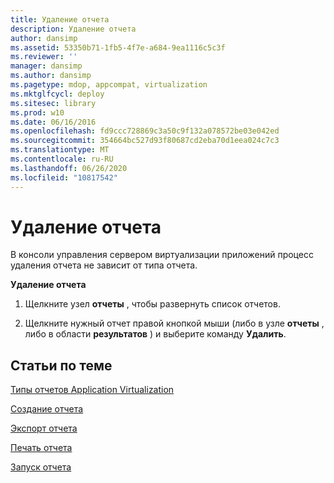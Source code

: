 ```yaml
---
title: Удаление отчета
description: Удаление отчета
author: dansimp
ms.assetid: 53350b71-1fb5-4f7e-a684-9ea1116c5c3f
ms.reviewer: ''
manager: dansimp
ms.author: dansimp
ms.pagetype: mdop, appcompat, virtualization
ms.mktglfcycl: deploy
ms.sitesec: library
ms.prod: w10
ms.date: 06/16/2016
ms.openlocfilehash: fd9ccc728869c3a50c9f132a078572be03e042ed
ms.sourcegitcommit: 354664bc527d93f80687cd2eba70d1eea024c7c3
ms.translationtype: MT
ms.contentlocale: ru-RU
ms.lasthandoff: 06/26/2020
ms.locfileid: "10817542"
---
```

# Удаление отчета


В консоли управления сервером виртуализации приложений процесс удаления отчета не зависит от типа отчета.

**Удаление отчета**

1.  Щелкните узел **отчеты** , чтобы развернуть список отчетов.

2.  Щелкните нужный отчет правой кнопкой мыши (либо в узле **отчеты** , либо в области **результатов** ) и выберите команду **Удалить**.

## Статьи по теме


[Типы отчетов Application Virtualization](application-virtualization-report-types.md)

[Создание отчета](how-to-create-a-reportserver.md)

[Экспорт отчета](how-to-export-a-reportserver.md)

[Печать отчета](how-to-print-a-reportserver.md)

[Запуск отчета](how-to-run-a-reportserver.md)

 

 





